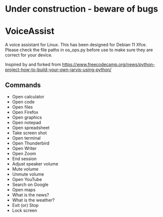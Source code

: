 # Under construction - beware of bugs


# VoiceAssist

A voice assistant for Linux.  This has been designed for Debian 11 Xfce.  Please check the file paths in os_ops.py before use to make sure they are correct for your device.

Inspired by and forked from https://www.freecodecamp.org/news/python-project-how-to-build-your-own-jarvis-using-python/

## Commands

- Open calculator
- Open code
- Open files
- Open Firefox
- Open graphics
- Open notepad
- Open spreadsheet
- Take screen shot
- Open terminal
- Open Thunderbird
- Open Writer
- Open Zoom
- End session
- Adjust speaker volume
- Mute volume
- Unmute volume
- Open YouTube
- Search on Google
- Open maps
- What is the news? 
- What is the weather?
- Exit (or) Stop
- Lock screen
